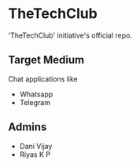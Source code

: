# TheTechClub
'TheTechClub' initiative's official repo.

## Target Medium
Chat applications like
* Whatsapp
* Telegram

## Admins
* Dani Vijay
* Riyas K P
